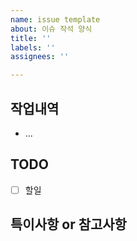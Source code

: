 ```yaml
---
name: issue template
about: 이슈 작석 양식
title: ''
labels: ''
assignees: ''

---
```


## 작업내역
- ...

## TODO
- [ ] 할일


## 특이사항 or 참고사항
